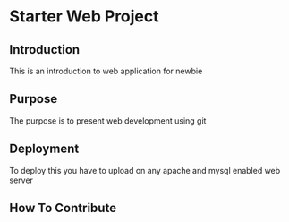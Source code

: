 # Starter Web Project 

## Introduction 
This is an introduction to web application for newbie

## Purpose 
The purpose is to present web development using git

## Deployment
To deploy this you have to upload on any apache and mysql enabled web server

## How To Contribute

